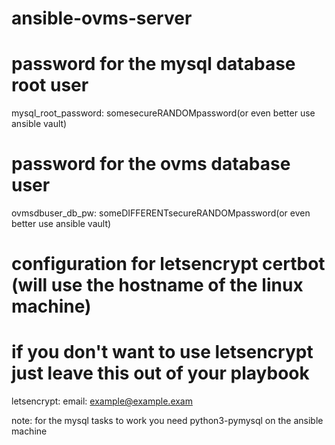 # ansible-ovms-server

# password for the mysql database root user
mysql_root_password: somesecureRANDOMpassword(or even better use ansible vault)

# password for the ovms database user
ovmsdbuser_db_pw: someDIFFERENTsecureRANDOMpassword(or even better use ansible vault)

# configuration for letsencrypt certbot (will use the hostname of the linux machine)
# if you don't want to use letsencrypt just leave this out of your playbook
letsencrypt:
  email: example@example.exam


note: for the mysql tasks to work you need python3-pymysql on the ansible machine
